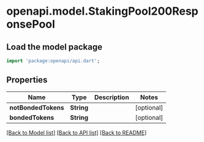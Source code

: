 # openapi.model.StakingPool200ResponsePool

## Load the model package
```dart
import 'package:openapi/api.dart';
```

## Properties
Name | Type | Description | Notes
------------ | ------------- | ------------- | -------------
**notBondedTokens** | **String** |  | [optional] 
**bondedTokens** | **String** |  | [optional] 

[[Back to Model list]](../README.md#documentation-for-models) [[Back to API list]](../README.md#documentation-for-api-endpoints) [[Back to README]](../README.md)



